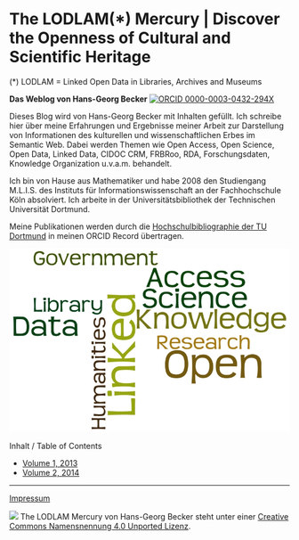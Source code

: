# The LODLAM(*) Mercury | Discover the Openness of Cultural and Scientific Heritage

(*) LODLAM = Linked Open Data in Libraries, Archives and Museums

**Das Weblog von Hans-Georg Becker** [![ORCID](https://orcid.org/sites/default/files/images/orcid_16x16.png) 0000-0003-0432-294X](https://orcid.org/0000-0003-0432-294X)

Dieses Blog wird von Hans-Georg Becker mit Inhalten gefüllt. Ich schreibe hier über meine Erfahrungen und Ergebnisse meiner Arbeit zur Darstellung von Informationen des kulturellen und wissenschaftlichen Erbes im Semantic Web. Dabei werden Themen wie Open Access, Open Science, Open Data, Linked Data, CIDOC CRM, FRBRoo, RDA, Forschungsdaten, Knowledge Organization u.v.a.m. behandelt.

Ich bin von Hause aus Mathematiker und habe 2008 den Studiengang M.L.I.S. des Instituts für Informationswissenschaft an der Fachhochschule Köln absolviert. Ich arbeite in der Universitätsbibliothek der Technischen Universität Dortmund.

Meine Publikationen werden durch die [Hochschulbibliographie der TU Dortmund]() in meinen ORCID Record übertragen.


![](img/WordCloud_v2.jpg)

Inhalt / Table of Contents

* [Volume 1, 2013](volume1.md)
* [Volume 2, 2014](volume2.md)


---
[Impressum](impressum.md)

![](https://i.creativecommons.org/l/by/4.0/88x31.png)
The LODLAM Mercury von Hans-Georg Becker steht unter einer [Creative Commons Namensnennung 4.0 Unported Lizenz](https://creativecommons.org/licenses/by/4.0/deed.de).
